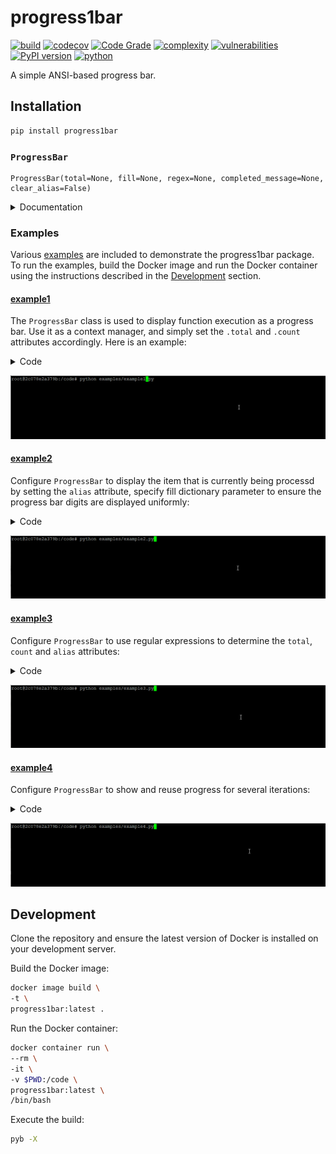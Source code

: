 # progress1bar #
[![build](https://github.com/soda480/progress1bar/actions/workflows/main.yml/badge.svg)](https://github.com/soda480/progress1bar/actions/workflows/main.yml)
[![codecov](https://codecov.io/gh/soda480/progress1bar/branch/main/graph/badge.svg?token=6zIZLnSJ0T)](https://codecov.io/gh/soda480/progress1bar)
[![Code Grade](https://api.codiga.io/project/25921/status/svg)](https://app.codiga.io/public/project/25921/progress1bar/dashboard)
[![complexity](https://img.shields.io/badge/complexity-Simple:%205-brightgreen)](https://radon.readthedocs.io/en/latest/api.html#module-radon.complexity)
[![vulnerabilities](https://img.shields.io/badge/vulnerabilities-None-brightgreen)](https://pypi.org/project/bandit/)
[![PyPI version](https://badge.fury.io/py/progress1bar.svg)](https://badge.fury.io/py/progress1bar)
[![python](https://img.shields.io/badge/python-3.9-teal)](https://www.python.org/downloads/)

A simple ANSI-based progress bar.

## Installation
```bash
pip install progress1bar
```

### `ProgressBar`

```
ProgressBar(total=None, fill=None, regex=None, completed_message=None, clear_alias=False)
```

<details><summary>Documentation</summary>

> `total` - An integer for the total number of items the progress bar will show that need to be completed.

> `fill` - A dictionary whose key values are integers that dictate the number of leading zeros the progress bar should add to the `total` and `completed` values; this is optional and should be used to format the progress bar appearance. The supported key values are `max_total` and `max_completed`.

> `regex` - A dictionary whose key values are regular expressions for `total`, `count` and `alias`. The regular expressions will be checked against the log messages intercepted from the executing function, if matched the value will be used to assign the attribute for the respective progress bar. The `total` and `count` key values are required, the `alias` key value is optional.

> `completed_message` - A string to designate the message the progress bar should display when complete. Default is 'Processing complete'

> `clear_alias` - A boolean to designate if the progress bar should clear the alias when complete.

**Attributes**

> `count` - An integer attribute to increment that designates the current count. When count reaches total the progress bar will show complete.

> `alias` - A string attribute to set the alias of the progress bar.

**Functions**

> **reset()**
>> Reset the progress bar so that it can be used again. It will maintain and show the number of times the progress bar has been used.

</details>


### Examples

Various [examples](https://github.com/soda480/progress1bar/tree/master/examples) are included to demonstrate the progress1bar package. To run the examples, build the Docker image and run the Docker container using the instructions described in the [Development](#development) section.

#### [example1](https://github.com/soda480/progress1bar/tree/master/examples/example1.py)

The `ProgressBar` class is used to display function execution as a progress bar. Use it as a context manager, and simply set the `.total` and `.count` attributes accordingly. Here is an example:

<details><summary>Code</summary>

```Python
import time
from progress1bar import ProgressBar

with ProgressBar(total=250) as pb:
    for _ in range(pb.total):
        pb.count += 1
        # simulate work
        time.sleep(.01)
```

</details>

![example](https://raw.githubusercontent.com/soda480/progress1bar/master/docs/images/example1.gif)

#### [example2](https://github.com/soda480/progress1bar/tree/master/examples/example2.py)

Configure `ProgressBar` to display the item that is currently being processd by setting the `alias` attribute, specify fill dictionary parameter to ensure the progress bar digits are displayed uniformly:

<details><summary>Code</summary>

```Python
import names
from progress1bar import ProgressBar

print('Processing names...')
completed_message = 'Done processing all names'
fill = {'max_total': 999}
with ProgressBar(total=500, completed_message=completed_message, fill=fill, clear_alias=True) as pb:
    for _ in range(pb.total):
        pb.alias = names.get_full_name()
        # simulate work
        pb.count += 1
```

</details>

![example](https://raw.githubusercontent.com/soda480/progress1bar/master/docs/images/example2.gif)

#### [example3](https://github.com/soda480/progress1bar/tree/master/examples/example3.py)

Configure `ProgressBar` to use regular expressions to determine the `total`, `count` and `alias` attributes:

<details><summary>Code</summary>

```Python
import time
import random
import logging
import names
from progress1bar import ProgressBar

logger = logging.getLogger(__name__)

TOTAL_ITEMS = 325

def process_message(pb, message):
    pb.match(message)
    logger.debug(message)

regex = {
    'total': r'^processing total of (?P<value>\d+)$',
    'count': r'^processed .*$',
    'alias': r'^processor is (?P<value>.*)$'
}
fill = {
    'max_total': TOTAL_ITEMS
}
with ProgressBar(regex=regex, fill=fill) as pb:
    last_name = names.get_last_name()
    process_message(pb, f'processor is {last_name}')
    total = random.randint(50, TOTAL_ITEMS)
    process_message(pb, f'processing total of {total}')
    for _ in range(total):
        process_message(pb, f'processed {names.get_full_name()}')
        time.sleep(.01)
```

</details>

![example](https://raw.githubusercontent.com/soda480/progress1bar/master/docs/images/example3.gif)

#### [example4](https://github.com/soda480/progress1bar/tree/master/examples/example4.py)

Configure `ProgressBar` to show and reuse progress for several iterations:

<details><summary>Code</summary>

```Python
import time
import random
import names
from progress1bar import ProgressBar

TOTAL_ITEMS = 150
TOTAL_NAMES = 7

fill = {
    'max_total': TOTAL_ITEMS,
    'max_completed': TOTAL_NAMES
}
print(f'This progress bar will execute {TOTAL_NAMES} iterations of varying counts and keep track of how many have been completed ...')
with ProgressBar(fill=fill) as pb:
    total_names = 0
    while True:
        pb.alias = names.get_last_name()
        pb.total = random.randint(50, TOTAL_ITEMS)
        for _ in range(pb.total):
            names.get_full_name()
            pb.count += 1
            time.sleep(.01)
        total_names += 1  
        if total_names == TOTAL_NAMES:
            pb.alias = ''
            break
        pb.reset()
```

</details>

![example](https://raw.githubusercontent.com/soda480/progress1bar/master/docs/images/example4.gif)

## Development ##

Clone the repository and ensure the latest version of Docker is installed on your development server.

Build the Docker image:
```sh
docker image build \
-t \
progress1bar:latest .
```

Run the Docker container:
```sh
docker container run \
--rm \
-it \
-v $PWD:/code \
progress1bar:latest \
/bin/bash
```

Execute the build:
```sh
pyb -X
```
